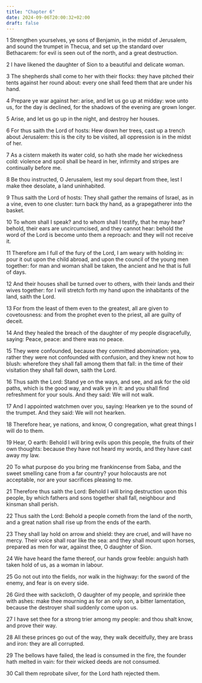 ```yaml
---
title: "Chapter 6"
date: 2024-09-06T20:00:32+02:00
draft: false
---
```



1 Strengthen yourselves, ye sons of Benjamin, in the midst of Jerusalem, and sound the trumpet in Thecua, and set up the standard over Bethacarem: for evil is seen out of the north, and a great destruction.

2 I have likened the daughter of Sion to a beautiful and delicate woman.

3 The shepherds shall come to her with their flocks: they have pitched their tents against her round about: every one shall feed them that are under his hand.

4 Prepare ye war against her: arise, and let us go up at midday: woe unto us, for the day is declined, for the shadows of the evening are grown longer.

5 Arise, and let us go up in the night, and destroy her houses.

6 For thus saith the Lord of hosts: Hew down her trees, cast up a trench about Jerusalem: this is the city to be visited, all oppression is in the midst of her.

7 As a cistern maketh its water cold, so hath she made her wickedness cold: violence and spoil shall be heard in her, infirmity and stripes are continually before me.

8 Be thou instructed, O Jerusalem, lest my soul depart from thee, lest I make thee desolate, a land uninhabited.

9 Thus saith the Lord of hosts: They shall gather the remains of Israel, as in a vine, even to one cluster: turn back thy hand, as a grapegatherer into the basket.

10 To whom shall I speak? and to whom shall I testify, that he may hear? behold, their ears are uncircumcised, and they cannot hear: behold the word of the Lord is become unto them a reproach: and they will not receive it.

11 Therefore am I full of the fury of the Lord, I am weary with holding in: pour it out upon the child abroad, and upon the council of the young men together: for man and woman shall be taken, the ancient and he that is full of days.

12 And their houses shall be turned over to others, with their lands and their wives together: for I will stretch forth my hand upon the inhabitants of the land, saith the Lord.

13 For from the least of them even to the greatest, all are given to covetousness: and from the prophet even to the priest, all are guilty of deceit.

14 And they healed the breach of the daughter of my people disgracefully, saying: Peace, peace: and there was no peace.

15 They were confounded, because they committed abomination: yea, rather they were not confounded with confusion, and they knew not how to blush: wherefore they shall fall among them that fall: in the time of their visitation they shall fall down, saith the Lord.

16 Thus saith the Lord: Stand ye on the ways, and see, and ask for the old paths, which is the good way, and walk ye in it: and you shall find refreshment for your souls. And they said: We will not walk.

17 And I appointed watchmen over you, saying: Hearken ye to the sound of the trumpet. And they said: We will not hearken.

18 Therefore hear, ye nations, and know, O congregation, what great things I will do to them.

19 Hear, O earth: Behold I will bring evils upon this people, the fruits of their own thoughts: because they have not heard my words, and they have cast away my law.

20 To what purpose do you bring me frankincense from Saba, and the sweet smelling cane from a far country? your holocausts are not acceptable, nor are your sacrifices pleasing to me.

21 Therefore thus saith the Lord: Behold I will bring destruction upon this people, by which fathers and sons together shall fall, neighbour and kinsman shall perish.

22 Thus saith the Lord: Behold a people cometh from the land of the north, and a great nation shall rise up from the ends of the earth.

23 They shall lay hold on arrow and shield: they are cruel, and will have no mercy. Their voice shall roar like the sea: and they shall mount upon horses, prepared as men for war, against thee, O daughter of Sion.

24 We have heard the fame thereof, our hands grow feeble: anguish hath taken hold of us, as a woman in labour.

25 Go not out into the fields, nor walk in the highway: for the sword of the enemy, and fear is on every side.

26 Gird thee with sackcloth, O daughter of my people, and sprinkle thee with ashes: make thee mourning as for an only son, a bitter lamentation, because the destroyer shall suddenly come upon us.

27 I have set thee for a strong trier among my people: and thou shalt know, and prove their way.

28 All these princes go out of the way, they walk deceitfully, they are brass and iron: they are all corrupted.

29 The bellows have failed, the lead is consumed in the fire, the founder hath melted in vain: for their wicked deeds are not consumed.

30 Call them reprobate silver, for the Lord hath rejected them.


